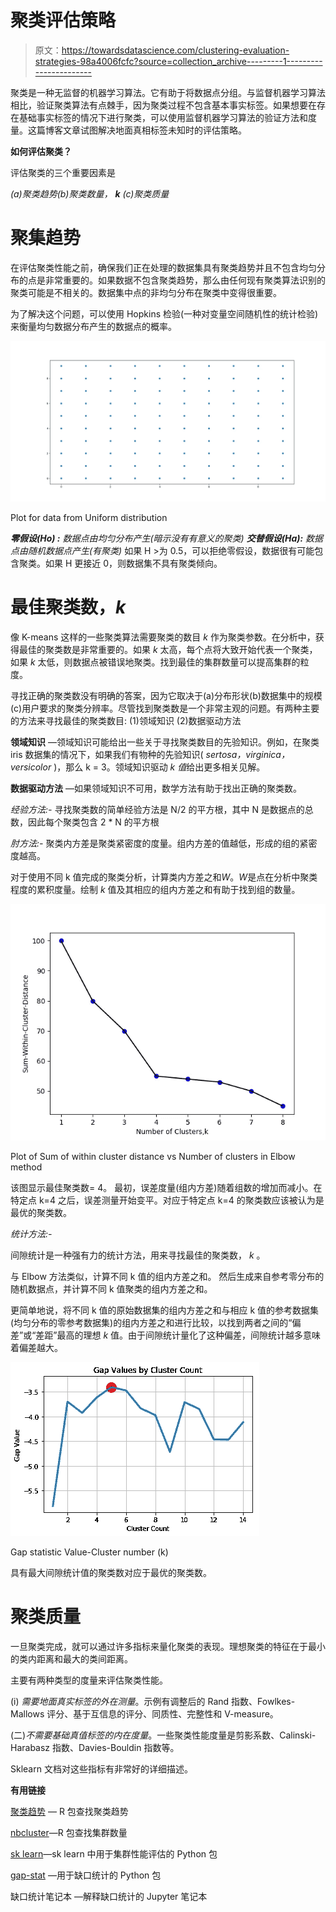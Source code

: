 # 聚类评估策略

> 原文：<https://towardsdatascience.com/clustering-evaluation-strategies-98a4006fcfc?source=collection_archive---------1----------------------->

聚类是一种无监督的机器学习算法。它有助于将数据点分组。与监督机器学习算法相比，验证聚类算法有点棘手，因为聚类过程不包含基本事实标签。如果想要在存在基础事实标签的情况下进行聚类，可以使用监督机器学习算法的验证方法和度量。这篇博客文章试图解决地面真相标签未知时的评估策略。

**如何评估聚类？**

评估聚类的三个重要因素是

*(a)聚类趋势(b)聚类数量，* ***k*** *(c)聚类质量*

# **聚集趋势**

在评估聚类性能之前，确保我们正在处理的数据集具有聚类趋势并且不包含均匀分布的点是非常重要的。如果数据不包含聚类趋势，那么由任何现有聚类算法识别的聚类可能是不相关的。数据集中点的非均匀分布在聚类中变得很重要。

为了解决这个问题，可以使用 Hopkins 检验(一种对变量空间随机性的统计检验)来衡量均匀数据分布产生的数据点的概率。

![](img/e282a133f9b516264c919ff30cc41411.png)

Plot for data from Uniform distribution

***零假设(Ho) :*** *数据点由均匀分布产生(暗示没有有意义的聚类)* ***交替假设(Ha):*** *数据点由随机数据点产生(有聚类)* 
如果 H >为 0.5，可以拒绝零假设，数据很有可能包含聚类。如果 H 更接近 0，则数据集不具有聚类倾向。

# **最佳聚类数，*k***

像 K-means 这样的一些聚类算法需要聚类的数目 *k* 作为聚类参数。在分析中，获得最佳的聚类数是非常重要的。如果 *k* 太高，每个点将大致开始代表一个聚类，如果 *k* 太低，则数据点被错误地聚类。找到最佳的集群数量可以提高集群的粒度。

寻找正确的聚类数没有明确的答案，因为它取决于(a)分布形状(b)数据集中的规模(c)用户要求的聚类分辨率。尽管找到聚类数是一个非常主观的问题。有两种主要的方法来寻找最佳的聚类数目:
(1)领域知识
(2)数据驱动方法

**领域知识** —领域知识可能给出一些关于寻找聚类数目的先验知识。例如，在聚类 iris 数据集的情况下，如果我们有物种的先验知识( *sertosa，virginica，versicolor* )，那么 k = 3。领域知识驱动 *k 值*给出更多相关见解。

**数据驱动方法** —如果领域知识不可用，数学方法有助于找出正确的聚类数。

*经验方法:-* 寻找聚类数的简单经验方法是 N/2 的平方根，其中 N 是数据点的总数，因此每个聚类包含 2 * N 的平方根

*肘方法:-* 聚类内方差是聚类紧密度的度量。组内方差的值越低，形成的组的紧密度越高。

对于使用不同 k 值完成的聚类分析，计算类内方差之和*W*。*W*是点在分析中聚类程度的累积度量。绘制 *k* 值及其相应的组内方差之和有助于找到组的数量。

![](img/09bec6e885bc26b6385b92d08f805962.png)

Plot of Sum of within cluster distance vs Number of clusters in Elbow method

该图显示最佳聚类数= 4。
最初，误差度量(组内方差)随着组数的增加而减小。在特定点 k=4 之后，误差测量开始变平。对应于特定点 k=4 的聚类数应该被认为是最优的聚类数。

*统计方法:-*

间隙统计是一种强有力的统计方法，用来寻找最佳的聚类数， *k* 。

与 Elbow 方法类似，计算不同 k 值的组内方差之和。
然后生成来自参考零分布的随机数据点，并计算不同 k 值聚类的组内方差之和。

更简单地说，将不同 k 值的原始数据集的组内方差之和与相应 k 值的参考数据集(均匀分布的零参考数据集)的组内方差之和进行比较，以找到两者之间的“偏差”或“差距”最高的理想 *k* 值。由于间隙统计量化了这种偏差，间隙统计越多意味着偏差越大。

![](img/c51d968b64fe1a79610c1feaf7855eee.png)

Gap statistic Value-Cluster number (k)

具有最大间隙统计值的聚类数对应于最优的聚类数。

# 聚类质量

一旦聚类完成，就可以通过许多指标来量化聚类的表现。理想聚类的特征在于最小的类内距离和最大的类间距离。

主要有两种类型的度量来评估聚类性能。

(i) *需要地面真实标签的外在测量*。示例有调整后的 Rand 指数、Fowlkes-Mallows 评分、基于互信息的评分、同质性、完整性和 V-measure。

(二)*不需要基础真值标签的内在度量*。一些聚类性能度量是剪影系数、Calinski-Harabasz 指数、Davies-Bouldin 指数等。

Sklearn 文档对这些指标有非常好的详细描述。

**有用链接**

[聚类趋势](https://rdrr.io/cran/clustertend/) — R 包查找聚类趋势

[nbcluster](https://www.rdocumentation.org/packages/NbClust/versions/3.0/topics/NbClust)—R 包查找集群数量

[sk learn](https://scikit-learn.org/stable/modules/clustering.html#clustering-performance-evaluation)—sk learn 中用于集群性能评估的 Python 包

[gap-stat](https://pypi.org/project/gap-stat/) —用于缺口统计的 Python 包

缺口统计笔记本 —解释缺口统计的 Jupyter 笔记本